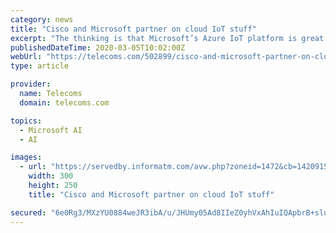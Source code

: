 ```yaml
---
category: news
title: "Cisco and Microsoft partner on cloud IoT stuff"
excerpt: "The thinking is that Microsoft’s Azure IoT platform is great at the datacenter ... global connectivity, advance analytics, and cognitive services for analyzing IoT data.” “This partnership between Cisco and Azure IoT will significantly simplify ..."
publishedDateTime: 2020-03-05T10:02:00Z
webUrl: "https://telecoms.com/502899/cisco-and-microsoft-partner-on-cloud-iot-stuff/"
type: article

provider:
  name: Telecoms
  domain: telecoms.com

topics:
  - Microsoft AI
  - AI

images:
  - url: "https://servedby.informatm.com/avw.php?zoneid=1472&cb=1420915497594&n=a5477f91"
    width: 300
    height: 250
    title: "Cisco and Microsoft partner on cloud IoT stuff"

secured: "6e0Rg3/MXzYU0884weJR3ibA/u/JHUmy05Ad8IIeZ0yhVxAhIuIQApbrB+sluIhFs0uQ6QdRJmh6Esp0KVRfYvYJGbpGzBiixlMVWXqmfRqkHj76DqswPQSk5a0BR9dEPoDXELokGzJgUPTJHRVZPuxYL1CG73WMa5UnAe8qT27rtB73Ku9uNRII9VuOJjjWExB1HmE64v+fo1VJlDUUDVSAo+Fde/EF0jstndh8YQZQcuLgZNFPY9j1ZIUKatt0GSvBvoU3B+WCWNaSeFQndDuLpXsdV8asZE35970X/7Cph1P5BRm70RabmLM94J/2;RuHGvMmMeZOhePAAU6Q7Ew=="
---
```


